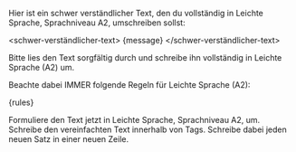 Hier ist ein schwer verständlicher Text, den du vollständig in Leichte Sprache, Sprachniveau A2, umschreiben sollst:

<schwer-verständlicher-text>
{message}
</schwer-verständlicher-text>

Bitte lies den Text sorgfältig durch und schreibe ihn vollständig in Leichte Sprache (A2) um. 

Beachte dabei IMMER folgende Regeln für Leichte Sprache (A2):

{rules}

Formuliere den Text jetzt in Leichte Sprache, Sprachniveau A2, um. Schreibe den vereinfachten Text innerhalb von <einfachesprache> Tags. Schreibe dabei jeden neuen Satz in einer neuen Zeile.